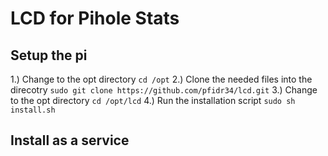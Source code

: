 # LCD for Pihole Stats

## Setup the pi

1.) Change to the opt directory ```cd /opt```
2.) Clone the needed files into the direcotry ```sudo git clone https://github.com/pfidr34/lcd.git```
3.) Change to the opt directory ```cd /opt/lcd```
4.) Run the installation script ```sudo sh install.sh```

## Install as a service
